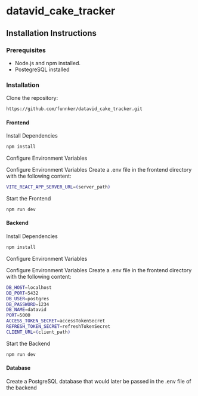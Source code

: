 # datavid_cake_tracker

## Installation Instructions
### Prerequisites
- Node.js and npm installed.
- PostegreSQL installed

### Installation

Clone the repository:

```bash
https://github.com/funnker/datavid_cake_tracker.git
```

#### Frontend

Install Dependencies

```bash
npm install
```

Configure Environment Variables

Configure Environment Variables
Create a .env file in the frontend directory with the following content:

```bash
VITE_REACT_APP_SERVER_URL=(server_path)
```

Start the Frontend

```bash
npm run dev
```

#### Backend

Install Dependencies

```bash
npm install
```

Configure Environment Variables

Configure Environment Variables
Create a .env file in the frontend directory with the following content:

```bash
DB_HOST=localhost
DB_PORT=5432
DB_USER=postgres
DB_PASSWORD=1234
DB_NAME=datavid
PORT=5000
ACCESS_TOKEN_SECRET=accessTokenSecret
REFRESH_TOKEN_SECRET=refreshTokenSecret
CLIENT_URL=(client_path)
```

Start the Backend

```bash
npm run dev
```

#### Database

Create a PostgreSQL database that would later be passed in the .env file of the backend
